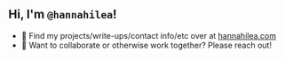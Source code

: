## Hi, I'm `@hannahilea`!

- 🌻 Find my projects/write-ups/contact info/etc over at [hannahilea.com](https://www.hannahilea.com)
- 🌱 Want to collaborate or otherwise work together? Please reach out!
